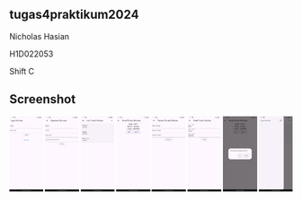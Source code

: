 ## tugas4praktikum2024

Nicholas Hasian

H1D022053

Shift C


## Screenshot

<div style="display: flex; justify-content: space-between;">
 <img src="images/login.png" alt="Tampilan Perkenalan" style="width: 12%;">
 <img src="images/registrasi.png" alt="Tampilan Perkenalan" style="width: 12%;">
 <img src="images/list.png" alt="Tampilan Perkenalan" style="width: 12%;">
 <img src="images/detail.png" alt="Tampilan Perkenalan" style="width: 12%;">
 <img src="images/tambah.png" alt="Tampilan Perkenalan" style="width: 12%;">
 <img src="images/ubah.png" alt="Tampilan Perkenalan" style="width: 12%;">
 <img src="images/hapus.png" alt="Tampilan Perkenalan" style="width: 12%;">
 <img src="images/logout.png" alt="Tampilan Perkenalan" style="width: 12%;">
</div>
